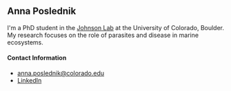 ## Anna Poslednik
I'm a PhD student in the [Johnson Lab](https://www.colorado.edu/lab/johnson-laboratory) at the University of Colorado, Boulder. My research focuses on the role of parasites and disease in marine ecosystems. 

#### Contact Information
* anna.poslednik@colorado.edu
* [LinkedIn](https://www.linkedin.com/in/anna-poslednik)

